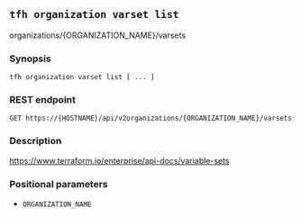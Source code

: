 ## `tfh organization varset list`

organizations/{ORGANIZATION_NAME}/varsets

### Synopsis

    tfh organization varset list [ ... ]

### REST endpoint

    GET https://{HOSTNAME}/api/v2organizations/{ORGANIZATION_NAME}/varsets

### Description

https://www.terraform.io/enterprise/api-docs/variable-sets

### Positional parameters

* `ORGANIZATION_NAME`

